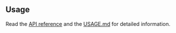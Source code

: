 ## Usage

Read the [API reference](https://gumob.github.io/Fluidable/Core.html) and the [USAGE.md](https://gumob.github.io/Fluidable/usage.html) for detailed information.

